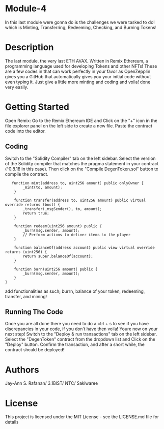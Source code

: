 # Module-4
In this last module were gonna do is the challenges we were tasked to do! which is Minting, Transferring, Redeeming, Checking, and Burning Tokens!

# Description
The last module, the very last ETH AVAX. Written in Remix Ethereum, a programming language used for developing Tokens and other NFTs! These are a few codes in that can work perfectly in your favor as OpenZepplin gives you a GitHub that automatically gives you your initial code without even typing it. Just give a little more minting and coding and voila! done very easily.

# Getting Started 
Open Remix: Go to the Remix Ethereum IDE and Click on the "+" icon in the file explorer panel on the left side to create a new file. Paste the contract code into the editor.

## Coding
Switch to the "Solidity Compiler" tab on the left sidebar. Select the version of the Solidity compiler that matches the pragma statement in your contract (^0.8.18 in this case). Then click on the "Compile DegenToken.sol" button to compile the contract.

```
   function mint(address to, uint256 amount) public onlyOwner {
        _mint(to, amount);
    }

    function transfer(address to, uint256 amount) public virtual override returns (bool) {
        _transfer(_msgSender(), to, amount);
        return true;
    }

    function redeem(uint256 amount) public {
        _burn(msg.sender, amount);
        // Perform actions to deliver items to the player
    }

    function balanceOf(address account) public view virtual override returns (uint256) {
        return super.balanceOf(account);
    }

    function burn(uint256 amount) public {
        _burn(msg.sender, amount);
    }
}
```
add functionalities as such; burrn, balance of your token, redeeming, transfer, and mining!

## Running The Code
Once you are all done there you need to do a ctrl + s to see if you have discrepancies in your code, if you don't have then voila! Youre now on your next step! Switch to the "Deploy & run transactions" tab on the left sidebar. Select the "DegenToken" contract from the dropdown list and Click on the "Deploy" button. Confirm the transaction, and after a short while, the contract should be deployed! 

# Authors 
Jay-Ann S. Rafanan/ 3.1BIST/ NTC/ Sakiwaree

# License
This project is licensed under the MIT License - see the LICENSE.md file for details
